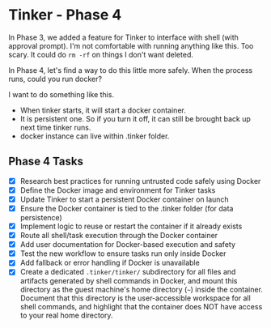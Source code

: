 # Tinker - Phase 4

In Phase 3, we added a feature for Tinker to interface with shell (with approval prompt). I'm not comfortable with running anything like this. Too scary. It could do `rm -rf` on things I don't want deleted.

In Phase 4, let's find a way to do this little more safely. When the process runs, could you run docker?

I want to do something like this.

- When tinker starts, it will start a docker container. 
- It is persistent one. So if you turn it off, it can still be brought back up next time tinker runs.
- docker instance can live within .tinker folder.

## Phase 4 Tasks

- [x] Research best practices for running untrusted code safely using Docker
- [x] Define the Docker image and environment for Tinker tasks
- [x] Update Tinker to start a persistent Docker container on launch
- [x] Ensure the Docker container is tied to the .tinker folder (for data persistence)
- [x] Implement logic to reuse or restart the container if it already exists
- [x] Route all shell/task execution through the Docker container
- [x] Add user documentation for Docker-based execution and safety
- [x] Test the new workflow to ensure tasks run only inside Docker
- [x] Add fallback or error handling if Docker is unavailable
- [x] Create a dedicated `.tinker/tinker/` subdirectory for all files and artifacts generated by shell commands in Docker, and mount this directory as the guest machine's home directory (`~`) inside the container. Document that this directory is the user-accessible workspace for all shell commands, and highlight that the container does NOT have access to your real home directory.